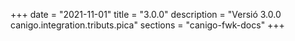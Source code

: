 +++
date        = "2021-11-01"
title       = "3.0.0"
description = "Versió 3.0.0 canigo.integration.tributs.pica"
sections    = "canigo-fwk-docs"
+++